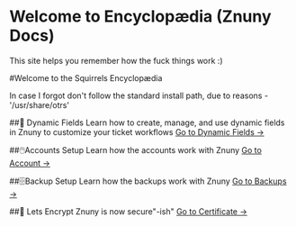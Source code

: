 # Welcome to Encyclopædia (Znuny Docs)

This site helps you remember how the fuck things work :)

#Welcome to the Squirrels Encyclopædia

  In case I forgot don't follow the standard install path, due to reasons  - '/usr/share/otrs'

##🔧 Dynamic Fields
          Learn how to create, manage, and use dynamic fields in Znuny to customize your ticket workflows
          [Go to Dynamic Fields →](./dynamic-fields.md)

##🖱️Accounts Setup
          Learn how the accounts work with Znuny
          [Go to Account →](./accounts.md)

##🗄️Backup Setup
          Learn how the backups work with Znuny
          [Go to Backups →](./backups.md)

##🔏 Lets Encrypt
          Znuny is now secure"-ish"
          [Go to Certificate →](./certs.md)

